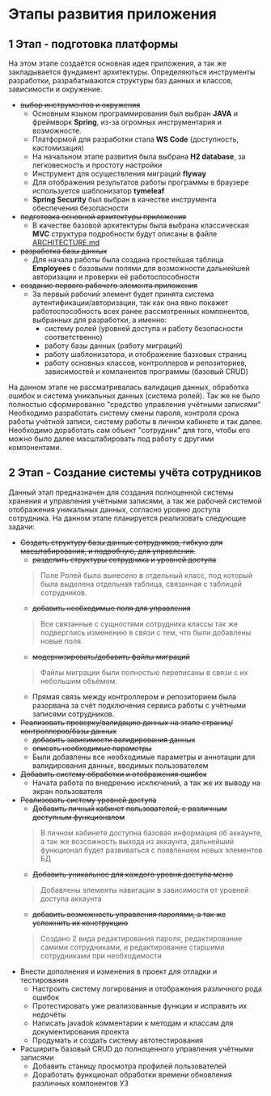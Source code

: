 # Этапы развития приложения

## 1 Этап - подготовка платформы  

На этом этапе создаётся основная идея приложения, а так же закладывается фундамент архитектуры. Определяються инструменты разработки, разрабатываются структуры баз данных и классов, зависимости и окружение.

- ~~выбор инструментов и окружения~~
    - Основным языком программирования был выбран **JAVA** и фреймворк **Spring**, из-за огромных инструментария и возможносте. 
    - Платформой для разработки стала **WS Code** (доступность, кастомизация)
    - На начальном этапе развития была выбрана **H2 database**, за легковесность и простоту настройки
    - Инструмент для осуществления миграций **flyway**
    - Для отображения результатов работы программы в браузере используется шаблонизатор **tymeleaf**
    - **Spring Security** был выбран в качестве инструмента обеспечения безопасности
- ~~подготовка основной архитектуры приложения~~
    - В качестве базовой архитектуры была выбрана классическая **MVC** структура подробности будут описаны в файле [ARCHITECTURE.md](ARCHITECTURE.md)
- ~~разработка базы данных~~
    - Для начала работы была создана простейшая таблица **Employees** с базовыми полями для возможности дальнейшей авторизации и проверки её работоспособности
- ~~создание первого рабочего элемента приложения~~
    - За первый рабочий элемент будет принята система аутентификации/авторизации, так как она явно покажет работоспособность всех ранее рассмотренных компонентов, выбранных для разработки, а именно: 
        * систему ролей (уровней доступа и работу безопасности соответственно)
        * работу базы данных (работу миграций)
        * работу шаблонизатора, и отображение базховых страниц
        * работу основных классов, контроллеров и репозиториев, зависимостей и компанентов программы (базовый CRUD)

На данном этапе не рассматривалась валидация данных, обработка ошибок и система уникальных данных (система ролей). Так же не было полностью сформированно "средство управления учётными записями" Необходимо разработать систему смены пароля, контроля срока работы учётной записи, систему работы в личном кабинете и так далее. Необходимо доработать сам объект "сотрудник" для того, чтобы его можно было далее масштабировать под работу с другими компонентами.

## 2 Этап - Создание системы учёта сотрудников  

Данный этап предназначен для создания полноценной системы хранения и управления учётными записями, а так же рабочей системой отображения уникальных данных, согласно уровню доступа сотрудника. На данном этапе планируется реализовать следующие задачи:

- ~~Создать структуру базы данных сотрудников, гибкую для масштабирования, и подробную, для управления.~~
    - ~~разделить структуры сотрудника и уровней доступа~~
    > Поле Ролей было вынесено в отдельный класс, под который была выделена отдельная таблица, связанная с таблицей сотрудников.  
    - ~~добавить необходимые поля для управления~~
    > Все связанные с сущностями сотрудника классы так же подверглись изменению в связи с тем, что были добавлены новые поля. 
    - ~~модернизировать/добавить файлы миграций~~ 
    > Файлы миграции были полностью переписаны в связи с их небольшим объёмом.
    - Прямая связь между контроллером и репозиторием была разорвана за счёт подключения сервиса работы с учётными записями сотрудников.
- ~~Реализовать проверку/валидацию данных на этапе страниц/контроллеров/базы данных~~
    - ~~добавить зависимости валидирования данных~~
    - ~~описать необходимые параметры~~
    - Были добавлены все необходимые параметры и аннотации для валидирования данных, вводимых пользователем
- ~~Добавить систему обработки и отображения ошибок~~
    - Начата работа по внедрению исключений, а так же их выводу на экран пользователя
- ~~Реализовать систему уровней доступа~~
    - ~~Добавить личный кабинет пользователей, с различным доступным функционалом~~
    > В личном кабинете доступна базовая информация об аккаунте, а так же возсожность выхода из аккаунта, дальнейший функционал будет развиваться с появлением новых элементов БД
    - ~~Добавить уникальное для каждого уровня доступа меню~~
    > Добавлены элементы навигации в зависимости от уровней доступа аккаунта
    - ~~добавить возможность управления паролями, а так же усложнить их конструкцию~~
    > Создано 2 вида редактирования пароля, редактирование самими сотрудниками, и редактирование старшими сотрудниками при необходимости
- Внести дополнения и изменения в проект для отладки и тестирования 
    - Настроить систему логирования и отображения различного рода ошибок
    - Протестировать уже реализованные функции и исправить их недочёты
    - Написать javadok комментарии к методам и классам для документирования проекта
    - Продумать и создать систему автотестирования
- Расширить базовый CRUD до полноценного управления учётными записями
    - Добавить станицу просмотра профилей пользователей
    - Доработать функционал обработки времени обновления различных компонентов УЗ